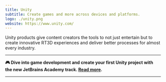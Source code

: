 ```yaml
---
title: Unity
subtitle: Create games and more across devices and platforms.
logo: ./unity.png
website: https://www.unity.com/
---
```


Unity products give content creators the tools to not just entertain but to create innovative RT3D experiences and deliver better processes for almost every industry.

---

**🎮 Dive into game development and create your first Unity project with the new JetBrains Academy track. [Read more](https://hyperskill.org/tracks/36).**

---